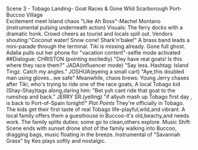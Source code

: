 Scene 3 - Tobago Landing- Goat Races & Gone Wild
Scarborough Port-Buccoo Village    
Excitement meet Island chaos
"Like Ah Boss"-Machel Montano (instrumental pulsing underneath action)
Visuals:
The ferry docks with a dramatic honk. Crowd cheers as tourist and locals spill out.
Vendors shouting:"Coconut water! Snow cone! Shark'n'bake!"
A brass band leads a mini-parade through the terminal.
Tiki is missing already. Gone full ghost.
Adalia pulls out her phone for "vacation content"-selfie mode activated
##Dialogue:
CHRISTON (pointing excitedly)
"Dey have real goats! Is this where they race them?"
JADA(influencer mode)
"Say less. Hashtag: Island Tingz. Catch my angles."
JOSHUA(eyeing a small cart)
"Aye,this doubled man using gloves...we safe"
Meanwhile, chaos brews:
Young Jerry chases after Tiki, who's trying to ride one of the race goats,
A local Tobago kid (Shay-Shay)tags along,daring him: 
"Bet yuh cant ride that goat to the rumshop and back."
JERRY SR.(yelling)
"if allyuh mash up Tobago first day , is back to Port-of-Spain tonight!"
*Plot Points*
They're officially in Tobago.
The kids get their first taste of real Tobago life-playful,wild,and vibrant.
A local family offers them a guesthouse in Buccoo-it's old,beachy,and needs work.
The family splits duties: some go to clean,others explore.
Music Shift:
Scene ends with sunset drone shot of the family walking into Buccoo, dragging bags, music floating in the breeze.
Instrumental of "Savannah Grass" by Kes plays softly and nostalgic.







